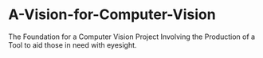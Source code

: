 # A-Vision-for-Computer-Vision
The Foundation for a Computer Vision Project Involving the Production of a Tool to aid those in need with eyesight.
